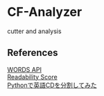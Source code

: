 # CF-Analyzer
cutter and analysis

## References
[WORDS API](https://www.wordsapi.com/docs)  
[Readability Score](https://readability-score.com/)  
[Pythonで英語CDを分割してみた](http://d.hatena.ne.jp/mohayonao/20110510/1305035070)  
